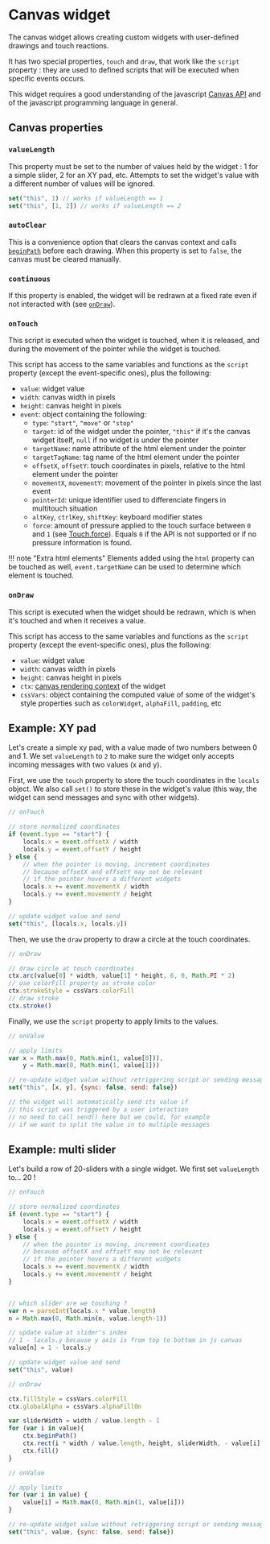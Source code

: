 # Canvas widget

The canvas widget allows creating custom widgets with user-defined drawings and touch reactions.

It has two special properties, `touch` and `draw`, that work like the `script` property : they are used to defined scripts that will be executed when specific events occurs.

This widget requires a good understanding of the javascript [Canvas API](https://developer.mozilla.org/en-US/docs/Web/API/Canvas_API) and of the javascript programming language in general.

## Canvas properties

### `valueLength`

This property must be set to the number of values held by the widget : 1 for a simple slider, 2 for an XY pad, etc. Attempts to set the widget's value with a different number of values will be ignored.

```js
set("this", 1) // works if valueLength == 1
set("this", [1, 2]) // works if valueLength == 2
```

### `autoClear`

This is a convenience option that clears the canvas context and calls [`beginPath`](https://developer.mozilla.org/en-US/docs/Web/API/CanvasRenderingContext2D/beginPath) before each drawing. When this property is set to `false`, the canvas must be cleared manually.

### `continuous`

If this property is enabled, the widget will be redrawn at a fixed rate even if not interacted with (see [`onDraw`](#onDraw)).


### `onTouch`

This script is executed when the widget is touched, when it is released, and during the movement of the pointer while the widget is touched.

This script has access to the same variables and functions as the `script` property (except the event-specific ones), plus the following:

- `value`: widget value
- `width`: canvas width in pixels
- `height`: canvas height in pixels
- `event`: object containing the following:
    - `type`: `"start"`, `"move"` or `"stop"`
    - `target`: id of the widget under the pointer, `"this"` if it's the canvas widget itself, `null` if no widget is under the pointer
    - `targetName`: name attribute of the html element under the pointer
    - `targetTagName`: tag name of the html element under the pointer
    - `offsetX`, `offsetY`: touch coordinates in pixels, relative to the html element under the pointer
    - `movementX`, `movementY`: movement of the pointer in pixels since the last event
    - `pointerId`: unique identifier used to differenciate fingers in multitouch situation
    - `altKey`, `ctrlKey`, `shiftKey`: keyboard modifier states
    - `force`: amount of pressure applied to the touch surface between `0` and `1` (see [Touch.force](https://developer.mozilla.org/en-US/docs/Web/API/Touch/force)). Equals `0` if the API is not supported or if no pressure information is found.


!!! note "Extra html elements"
    Elements added using the `html` property can be touched as well, `event.targetName` can be used to determine which element is touched.


### `onDraw`

This script is executed when the widget should be redrawn, which is when it's touched and when it receives a value.

This script has access to the same variables and functions as the `script` property (except the event-specific ones), plus the following:

- `value`: widget value
- `width`: canvas width in pixels
- `height`: canvas height in pixels
- `ctx`: [canvas rendering context](https://developer.mozilla.org/en-US/docs/Web/API/CanvasRenderingContext2D) of the widget
- `cssVars`: object containing the computed value of some of the widget's style properties such as `colorWidget`, `alphaFill`, `padding`, etc

## Example: XY pad

Let's create a simple xy pad, with a value made of two numbers between 0 and 1. We set `valueLength` to `2` to make sure the widget only accepts incoming messages with two values (x and y).

First, we use the `touch` property to store the touch coordinates in the `locals` object. We also call `set()` to store these in the widget's value (this way, the widget can send messages and sync with other widgets).

```js
// onTouch

// store normalized coordinates
if (event.type == "start") {
    locals.x = event.offsetX / width
    locals.y = event.offsetY / height
} else {
    // when the pointer is moving, increment coordinates
    // because offsetX and offsetY may not be relevant
    // if the pointer hovers a different widgets
    locals.x += event.movementX / width
    locals.y += event.movementY / height
}

// update widget value and send
set("this", [locals.x, locals.y])
```

Then, we use the `draw` property to draw a circle at the touch coordinates.

```js
// onDraw

// draw circle at touch coordinates
ctx.arc(value[0] * width, value[1] * height, 6, 0, Math.PI * 2)
// use colorFill property as stroke color
ctx.strokeStyle = cssVars.colorFill
// draw stroke
ctx.stroke()
```

Finally, we use the `script` property to apply limits to the values.

```js
// onValue

// apply limits
var x = Math.max(0, Math.min(1, value[0])),
    y = Math.max(0, Math.min(1, value[1]))

// re-update widget value without retriggering script or sending message
set("this", [x, y], {sync: false, send: false})

// the widget will automatically send its value if
// this script was triggered by a user interaction
// no need to call send() here but we could, for example
// if we want to split the value in to multiple messages
```

## Example: multi slider

Let's build a row of 20-sliders with a single widget. We first set `valueLength` to... 20 !

```js
// onTouch

// store normalized coordinates
if (event.type == "start") {
    locals.x = event.offsetX / width
    locals.y = event.offsetY / height
} else {
    // when the pointer is moving, increment coordinates
    // because offsetX and offsetY may not be relevant
    // if the pointer hovers a different widgets
    locals.x += event.movementX / width
    locals.y += event.movementY / height
}


// which slider are we touching ?
var n = parseInt(locals.x * value.length)
n = Math.max(0, Math.min(n, value.length-1))

// update value at slider's index
// 1 - locals.y because y axis is from top to bottom in js canvas
value[n] = 1 - locals.y

// update widget value and send
set("this", value)
```

```js
// onDraw

ctx.fillStyle = cssVars.colorFill
ctx.globalAlpha = cssVars.alphaFillOn

var sliderWidth = width / value.length - 1
for (var i in value){
    ctx.beginPath()
    ctx.rect(i * width / value.length, height, sliderWidth, - value[i] * height)
    ctx.fill()
}
```

```js
// onValue

// apply limits
for (var i in value) {
    value[i] = Math.max(0, Math.min(1, value[i]))
}

// re-update widget value without retriggering script or sending message
set("this", value, {sync: false, send: false})
```

